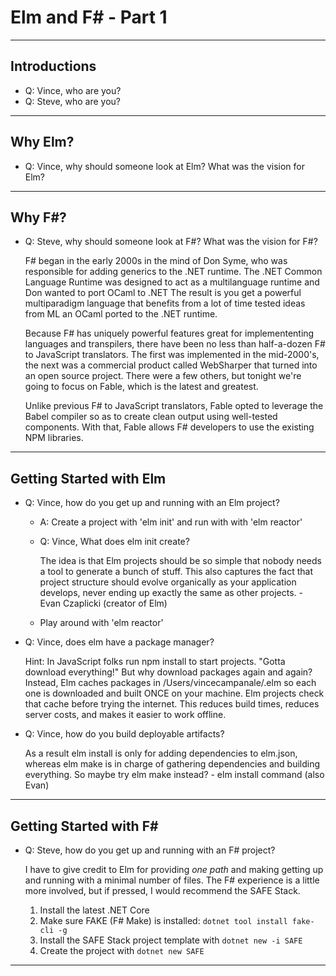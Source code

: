 # Elm and F# - Part 1

-----------------------------------------------------------

## Introductions

* Q: Vince, who are you?
* Q: Steve, who are you?

-----------------------------------------------------------

## Why Elm?

* Q: Vince, why should someone look at Elm?  What was the vision for Elm?

-----------------------------------------------------------

## Why F#?

* Q: Steve, why should someone look at F#?   What was the vision for F#?

    F# began in the early 2000s in the mind of Don Syme, who was responsible for adding generics to the .NET runtime.
    The .NET Common Language Runtime was designed to act as a multilanguage runtime and Don wanted to port OCaml to .NET
    The result is you get a powerful multiparadigm language that benefits from a lot of time tested ideas from ML an OCaml ported to the .NET runtime.

    Because F# has uniquely powerful features great for implemententing languages and transpilers, there have been no less than half-a-dozen F# to JavaScript translators.  The first was implemented in the mid-2000's, the next was a commercial product called WebSharper that turned into an open source project.  There were a few others, but tonight we're going to focus on Fable, which is the latest and greatest.

    Unlike previous F# to JavaScript translators, Fable opted to leverage the Babel compiler so as to create clean output using well-tested components.  With that, Fable allows F# developers to use the existing NPM libraries.

-----------------------------------------------------------

## Getting Started with Elm

* Q: Vince, how do you get up and running with an Elm project?
    * A: Create a project with 'elm init' and run with with 'elm reactor'
    * Q: Vince, What does elm init create?

        The idea is that Elm projects should be so simple that nobody needs a tool to generate a bunch of stuff. This also captures the fact that project structure should evolve organically as your application develops, never ending up exactly the same as other projects. - Evan Czaplicki (creator of Elm)

    * Play around with 'elm reactor'

* Q: Vince, does elm have a package manager?

    Hint: In JavaScript folks run npm install to start projects. "Gotta download everything!" But why download packages again and again? Instead, Elm caches packages in /Users/vincecampanale/.elm so each one is downloaded and built ONCE on your machine. Elm projects check that cache before trying the internet. This reduces build times, reduces server costs, and makes it easier to work offline. 

* Q: Vince, how do you build deployable artifacts?

    As a result elm install is only for adding dependencies to elm.json, whereas elm make is in charge of gathering dependencies and building everything. So maybe try elm make instead? - elm install command (also Evan)    

-----------------------------------------------------------

## Getting Started with F#

* Q: Steve, how do you get up and running with an F# project?

    I have to give credit to Elm for providing *one path* and making getting up and running with a minimal number of files.  The F# experience is a little more involved, but if pressed, I would recommend the SAFE Stack.

    1. Install the latest .NET Core
    2. Make sure FAKE (F# Make) is installed: `dotnet tool install fake-cli -g`
    3. Install the SAFE Stack project template with `dotnet new -i SAFE`    
    4. Create the project with `dotnet new SAFE`

    

    

-----------------------------------------------------------